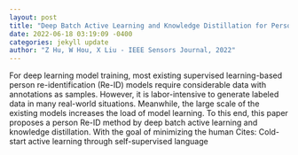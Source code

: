 ```yaml
--- 
layout: post 
title: "Deep Batch Active Learning and Knowledge Distillation for Person Re-identification" 
date: 2022-06-18 03:19:09 -0400 
categories: jekyll update 
author: "Z Hu, W Hou, X Liu - IEEE Sensors Journal, 2022" 
--- 
```

For deep learning model training, most existing supervised learning-based person re-identification (Re-ID) models require considerable data with annotations as samples. However, it is labor-intensive to generate labeled data in many real-world situations. Meanwhile, the large scale of the existing models increases the load of model learning. To this end, this paper proposes a person Re-ID method by deep batch active learning and knowledge distillation. With the goal of minimizing the human Cites: Cold-start active learning through self-supervised language